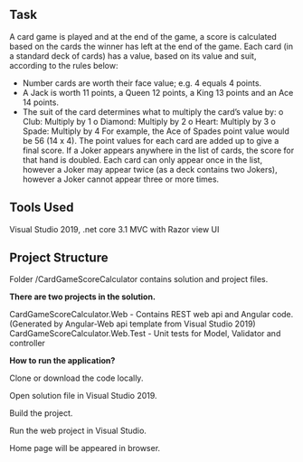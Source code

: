 

## **Task**

A card game is played and at the end of the game, a score is calculated based on the cards the 
winner has left at the end of the game. Each card (in a standard deck of cards) has a value, based on
its value and suit, according to the rules below:
- Number cards are worth their face value; e.g. 4 equals 4 points.
- A Jack is worth 11 points, a Queen 12 points, a King 13 points and an Ace 14 points.
- The suit of the card determines what to multiply the card’s value by:
o Club: Multiply by 1
o Diamond: Multiply by 2
o Heart: Multiply by 3
o Spade: Multiply by 4
For example, the Ace of Spades point value would be 56 (14 x 4).
The point values for each card are added up to give a final score. If a Joker appears anywhere in the 
list of cards, the score for that hand is doubled. 
Each card can only appear once in the list, however a Joker may appear twice (as a deck contains 
two Jokers), however a Joker cannot appear three or more times.

## **Tools Used**

Visual Studio 2019, .net core 3.1 MVC with Razor view UI

## Project Structure

Folder /CardGameScoreCalculator contains solution and project files.

**There are two projects in the solution.**

CardGameScoreCalculator.Web - Contains REST web api and Angular code. (Generated by Angular-Web api template from Visual Studio 2019)
CardGameScoreCalculator.Web.Test - Unit tests for Model, Validator and controller

**How to run the application?**

Clone or download the code locally.

Open solution file in Visual Studio 2019.

Build the project.

Run the web project in Visual Studio. 

Home page will be appeared in browser.

